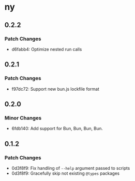 # ny

## 0.2.2

### Patch Changes

- d6fabb4: Optimize nested run calls

## 0.2.1

### Patch Changes

- f97dc72: Support new bun.js lockfile format

## 0.2.0

### Minor Changes

- 6fdb140: Add support for Bun, Bun, Bun, Bun.

## 0.1.2

### Patch Changes

- 0d3f8f9: Fix handling of `--help` argument passed to scripts
- 0d3f8f9: Gracefully skip not existing `@types` packages
